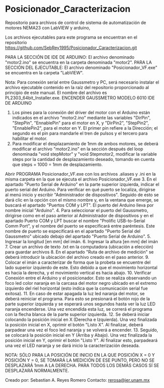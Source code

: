 # Posicionador_Caracterizacion
Repositorio para archivos de control de sistema de automatización de motores NEMA23 con LabVIEW y arduino,

Los archivos ejecutables para este programa se encuentran en el repositorio https://github.com/SebRey1995/Posicionador_Caracterizacion.git 

PARA LA SECCIÓN DE IDE DE ARDUINO: El archivo denominado "motor2.ino" se encuentra en la carpeta denominada "motor2". 
PARA LA SECCIÓN DEL EJECUTABLE: El archivo denominado "Posicionador_VF.exe" se encuentra en la carpeta "LabVIEW".

Nota: Para conexión serial entre Gaussmetro y PC, será necesario instalar el archivo ejecutable contenido en la raíz del repositorio proporcionado al principio de este manual. El nombre del archivo es PL2303_64bit_Installer.exe. 
ENCENDER GAUSSMETRO MODELO 6010
IDE DE ARDUINO
1.  Los pines para la conexión del driver del motor con el Arduino están indicados en el archivo "motor2.ino" mediante las variables "DirPin", "StepPin", "EnnablePin" para el motor en X, y "DirPin2", "StepPin2", "EnnablePin2", para el motor en Y. El primer pin refiere a la Dirección; el segundo es el pin para mandarle el tren de pulsos y el tercero para habilitar el motor.
2.  Para modificar el desplazamiento de 1mm de ambos motores, se deberá modificar el archivo "motor2.ino" en la sección después del loop denominada "void stepMotor" y "void Stepmotor2, modificar la variable steps por la cantidad de desplazamiento deseado, tomando en cuenta que steps = 1000 = 1mm de desplazamiento.

Abrir PROGRAMA Posicionador_VF.exe  con los archivos .aliases y .ini en la misma carpeta en la que se ejecuta el archivo  Posicionador_VF.exe 
3.  En el apartado "Puerto Serial de Arduino" en la parte superior izquierda, indicar el puerto serial del Arduino. Para verificar en qué puerto se localiza, dirigirse al menú inicio y escribir "Administrador de dispositivos". Seguido de esto se dará clic en la opción con el mismo nombre y, en la ventana que emerge, se buscará el apartado "Puertos COM y LPT". El puerto del Arduino lleva por nombre inicial "Arduino".
4.  Para seleccionar el puerto del Gaussmetro, dirigirse como en el paso anterior al Administrador de dispositivos y en el apartado Puerto COM y LPT buscar el nombre "Prolific USB-to-Serial Comm Port", y el nombre del puerto se especificará entre paréntesis. Este nombre de puerto se especificará en el apartado "Puerto Serial del Gaussmetro" ubicado debajo del apartado "Puerto Serial de Arduino". 
5.  Ingresar la longitud [en mm] del imán.
6.  Ingresar la altura [en mm] del imán
7.  Crear un archivo de texto .txt en la computadora (ubicación a elección) para guardar archivos 
8.  En el apartado "Ruta de archivo de medición" se deberá introducir la ubicación del archivo creado en el paso anterior.
9.  Colocar el imán a caracterizar de forma que la probeta se encuentre del lado superior izquierdo de este. Esto debido a que el movimiento horizontal es hacia la derecha, y el movimiento vertical es hacia abajo.
10. Verificar Conexión entre el Arduino y el posicionador. Esto se realiza observando un foco led color naranja en la carcasa del motor negro ubicado en el extremo izquierdo del riel horizontal (esto indica que la comunicación serial fue exitosa).
11.  En caso de estar apagada la luz led naranja del motor, se deberá reiniciar el programa. Para esto se presionará el botón rojo de la parte superior izquierda y se esperará unos segundos hasta ver la luz LED naranja encenderse. Una vez encendida esta luz, se correrá el programa con la flecha blanca de la parte superior izquierda.
12.  Se deberá iniciar colocando la posición inicial en X (Derecha e Izquierda). Una vez finalizada la posición inicial en X, oprimir el botón "Listo X". Al finalizar, deberá parpadear una vez el foco led naranja y se volverá a encender.
13.  Seguido, se colocará la posición inicial en Y (Arriba y Abajo). Una vez finalizada la posición inicial en Y, oprimir el botón "Listo Y". Al finalizar esto, parpadeará una vez el LED naranja y se dará inicio la caracterización deseada.

NOTA: SÓLO PARA LA POSICIÓN DE INICIO EN LA QUE POSICIÓN X = 0 Y POSICIÓN Y = 0, SE TOMARÁ LA MEDICIÓN DE ESE PUNTO, PERO NO SE DESPLAZARÁ 1mm A LA DERECHA. PARA TODOS LOS DEMÁS CASOS SÍ SE DESPLAZARÁ NORMALMENTE.

Creado por:
Sebastian A. Reyes Romero
Contacto: rerosa@ier.unam.mx
